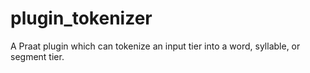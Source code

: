 # plugin_tokenizer
A Praat plugin which can tokenize an input tier into a word, syllable, or segment tier.
